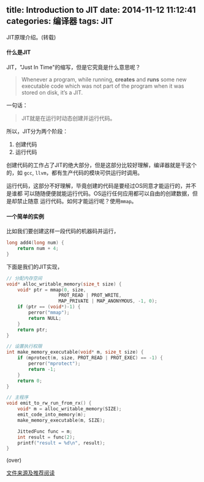 ﻿title: Introduction to JIT
date: 2014-11-12 11:12:41
categories: 编译器
tags: JIT
---

JIT原理介绍。(转载)

<!--more-->

#### 什么是JIT

JIT，"Just In Time"的缩写，但是它究竟是什么意思呢？

> Whenever a program, while running, 
> **creates** and **runs** some new executable code
> which was not part of the program when it was stored on disk,
> it’s a JIT.

一句话：
> JIT就是在运行时动态创建并运行代码。

所以，JIT分为两个阶段：

1. 创建代码
2. 运行代码

创建代码的工作占了JIT的绝大部分，但是这部分比较好理解，编译器就是干这个的，如
`gcc`, `llvm`，都有生产代码的模块可供运行时调用。

运行代码，这部分不好理解，毕竟创建的代码是要经过OS同意才能运行的，并不是谁都
可以随随便便就能运行代码。OS运行任何应用都可以自由的创建数据，但是却禁止随意
运行代码。如何才能运行呢？使用`mmap`。

#### 一个简单的实例

比如我们要创建这样一段代码的机器码并运行，

```c
long add4(long num) {
    return num + 4;
}
```

下面是我们的JIT实现，

```c
// 分配内存空间
void* alloc_writable_memory(size_t size) {
    void* ptr = mmap(0, size,
                   PROT_READ | PROT_WRITE,
                   MAP_PRIVATE | MAP_ANONYMOUS, -1, 0);
    if (ptr == (void*)-1) {
        perror("mmap");
        return NULL;
    }
    return ptr;
}

// 设置执行权限
int make_memory_executable(void* m, size_t size) {
    if (mprotect(m, size, PROT_READ | PROT_EXEC) == -1) {
        perror("mprotect");
        return -1;
    }
    return 0;
}

// 主程序
void emit_to_rw_run_from_rx() {
    void* m = alloc_writable_memory(SIZE);
    emit_code_into_memory(m);
    make_memory_executable(m, SIZE);

    JittedFunc func = m;
    int result = func(2);
    printf("result = %d\n", result);
}
```

(over)

[文件来源及推荐阅读](http://eli.thegreenplace.net/2013/11/05/how-to-jit-an-introduction)